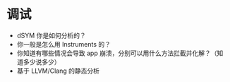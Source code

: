 # 调试

- dSYM 你是如何分析的？
- 你一般是怎么用 Instruments 的？
- 你知道有哪些情况会导致 app 崩溃，分别可以用什么方法拦截并化解？（知道多少说多少）
- 基于 LLVM/Clang 的静态分析

